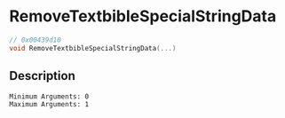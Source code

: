 # RemoveTextbibleSpecialStringData
```c
// 0x00439d10
void RemoveTextbibleSpecialStringData(...)
```
## Description
```
Minimum Arguments: 0
Maximum Arguments: 1
```
